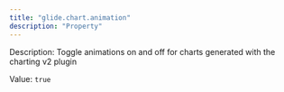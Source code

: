 ```yaml
---
title: "glide.chart.animation"
description: "Property"
---
```


Description: Toggle animations on and off for charts generated with the charting v2 plugin

Value: `true`
